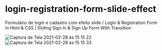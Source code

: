 # login-registration-form-slide-effect
Formulário de login e cadastro com efeito slide /
Login & Registration Form In Html & CSS | Sliding Sign In & Sign Up Form With Transition

![Captura de Tela 2021-02-28 às 15 15 22](https://user-images.githubusercontent.com/4931735/109429617-596c4a80-79db-11eb-966d-87ee7881a030.png)
![Captura de Tela 2021-02-28 às 15 15 33](https://user-images.githubusercontent.com/4931735/109429618-5bcea480-79db-11eb-8e01-7505cfdfca30.png)

